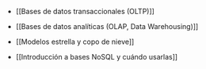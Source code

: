 
- [[Bases de datos transaccionales (OLTP)]]
    
- [[Bases de datos analíticas (OLAP, Data Warehousing)]]
    
- [[Modelos estrella y copo de nieve]]
    
- [[Introducción a bases NoSQL y cuándo usarlas]]
    
